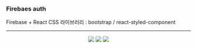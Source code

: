 ### Firebaes auth

<span>Firebase + React</span>
<span>CSS 라이브러리 : bootstrap / react-styled-component</span>

---

<div align="center">
  <img src="https://img.shields.io/badge/React-61DAFB?style=flat&logo=React&logoColor=#FFF" />
    <img src="https://img.shields.io/badge/Firebase-FFCA28?style=flat&logo=Firebase&logoColor=#FFF" />    
    <img src="https://img.shields.io/badge/Bootstrap-7952B3?style=flat&logo=Bootstrap&logoColor=#FFF" />
</div>
